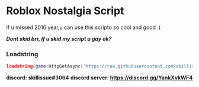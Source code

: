 # Roblox Nostalgia Script
If u missed 2016 year,u can use this scripto
so cool and good :(

***Dont skid brr, If u skid my script u gay ok?***

### Loadstring
```lua
loadstring(game:HttpGetAsync("https://raw.githubusercontent.com/skillissue0/RobloxNostalgia2016/main/source"))()
```

**discord: skillissue#3064**
**discord server: https://discord.gg/YankXvkWF4**
